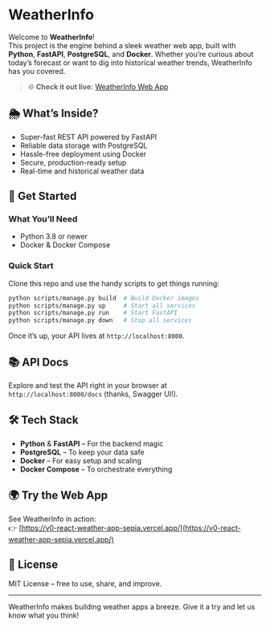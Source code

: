 # WeatherInfo

Welcome to **WeatherInfo**!  
This project is the engine behind a sleek weather web app, built with **Python**, **FastAPI**, **PostgreSQL**, and **Docker**. Whether you’re curious about today’s forecast or want to dig into historical weather trends, WeatherInfo has you covered.

> 🌐 **Check it out live:** [WeatherInfo Web App](https://v0-react-weather-app-sepia.vercel.app/)

## 🌦️ What’s Inside?

- Super-fast REST API powered by FastAPI
- Reliable data storage with PostgreSQL
- Hassle-free deployment using Docker
- Secure, production-ready setup
- Real-time and historical weather data

## 🚀 Get Started

### What You’ll Need

- Python 3.8 or newer
- Docker & Docker Compose

### Quick Start

Clone this repo and use the handy scripts to get things running:

```bash
python scripts/manage.py build  # Build Docker images
python scripts/manage.py up     # Start all services
python scripts/manage.py run    # Start FastAPI
python scripts/manage.py down   # Stop all services
```

Once it’s up, your API lives at `http://localhost:8000`.

## 📚 API Docs

Explore and test the API right in your browser at  
`http://localhost:8000/docs` (thanks, Swagger UI!).

## 🛠️ Tech Stack

- **Python** & **FastAPI** – For the backend magic
- **PostgreSQL** – To keep your data safe
- **Docker** – For easy setup and scaling
- **Docker Compose** – To orchestrate everything

## 🌍 Try the Web App

See WeatherInfo in action:  
👉 [https://v0-react-weather-app-sepia.vercel.app/](https://v0-react-weather-app-sepia.vercel.app/)

## 📄 License

MIT License – free to use, share, and improve.

---

WeatherInfo makes building weather apps a breeze. Give it a try and let us know what you think!
